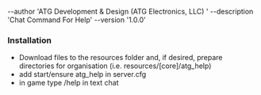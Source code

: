 --author 'ATG Development & Design (ATG Electronics, LLC)  '
--description 'Chat Command For Help'
--version '1.0.0'

### Installation 
- Download files to the resources folder and, if desired, prepare directories for organisation (i.e. resources/[core]/atg_help)
- add start/ensure atg_help in server.cfg
- in game type /help in text chat 
 